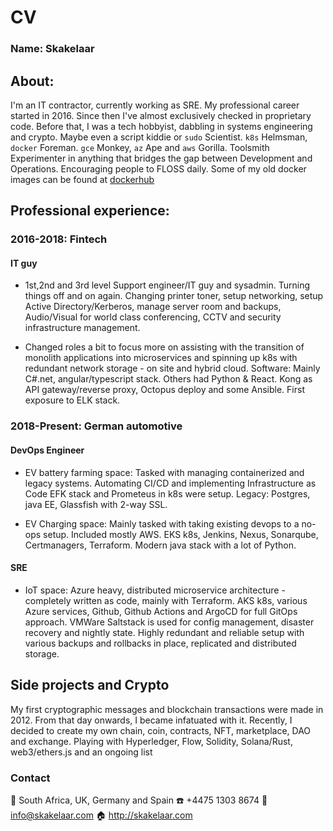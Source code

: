 # CV 

### Name: Skakelaar

## About:
I'm an IT contractor, currently working as SRE.
My professional career started in 2016. Since then I've almost exclusively checked in proprietary code. Before that, I was a tech hobbyist, dabbling in systems engineering and crypto.
Maybe even a script kiddie or `sudo` Scientist. 
`k8s` Helmsman, `docker` Foreman. `gce` Monkey, `az` Ape and `aws` Gorilla.
Toolsmith
Experimenter in anything that bridges the gap between Development and Operations. Encouraging people to FLOSS daily.
Some of my old docker images can be found at [dockerhub](https://hub.docker.com/u/skakelaar)

## Professional experience:

### 2016-2018: Fintech

#### IT guy

- 1st,2nd and 3rd level Support engineer/IT guy and sysadmin.
Turning things off and on again. Changing printer toner, setup networking, setup Active Directory/Kerberos, manage server room and backups, Audio/Visual for world class conferencing, CCTV and security infrastructure management.

- Changed roles a bit to focus more on assisting with the transition of monolith applications into microservices and spinning up k8s with redundant network storage - on site and hybrid cloud. Software: Mainly C#.net, angular/typescript stack. Others had Python & React. Kong as API gateway/reverse proxy, Octopus deploy and some Ansible. First exposure to ELK stack.

### 2018-Present: German automotive

#### DevOps Engineer
- EV battery farming space:
Tasked with managing containerized and legacy systems. Automating CI/CD and implementing Infrastructure as Code
EFK stack and Prometeus in k8s were setup. Legacy: Postgres, java EE, Glassfish with 2-way SSL.

- EV Charging space:
Mainly tasked with taking existing devops to a no-ops setup.
Included mostly AWS. EKS k8s, Jenkins, Nexus, Sonarqube, Certmanagers, Terraform. Modern java stack with a lot of Python.

#### SRE
- IoT space:
Azure heavy, distributed microservice architecture - completely written as code, mainly with Terraform.
AKS k8s, various Azure services, Github, Github Actions and ArgoCD for full GitOps approach. VMWare Saltstack is used for config management, disaster recovery and nightly state.
Highly redundant and reliable setup with various backups and rollbacks in place, replicated and distributed storage.

## Side projects and Crypto

My first cryptographic messages and blockchain transactions were made in 2012.
From that day onwards, I became infatuated with it.
Recently, I decided to create my own chain, coin, contracts, NFT, marketplace, DAO and exchange.
Playing with Hyperledger, Flow, Solidity, Solana/Rust, web3/ethers.js and an ongoing list

### Contact

:round_pushpin: South Africa, UK, Germany and Spain
:phone: +4475 1303 8674
:email: info@skakelaar.com
:house: http://skakelaar.com
